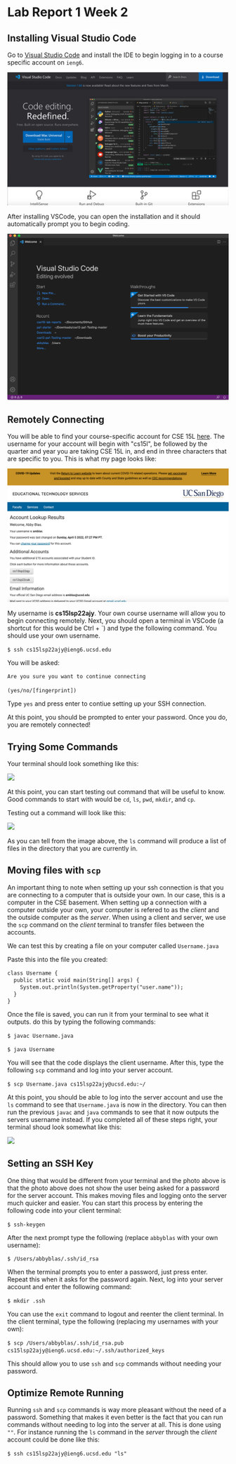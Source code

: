 # Lab Report 1 Week 2


## Installing Visual Studio Code

Go to [Visual Studio Code](https://code.visualstudio.com/) and install the IDE to begin logging in to a course specific account on ```ieng6```.


![](vscodess.png)


After installing VSCode, you can open the installation and it should automatically prompt you to begin coding.


![](vscodess2.png)


## Remotely Connecting

You will be able to find your course-specific account for CSE 15L [here](https://sdacs.ucsd.edu/~icc/index.php). The username for your account will begin with "cs15l", be followed by the quarter and year you are taking CSE 15L in, and end in three characters that are specific to you. This is what my page looks like:


![](etsss.png)


My username is **cs15lsp22ajy**. Your own course username will allow you to begin connecting remotely. Next, you should open a terminal in VSCode (a shortcut for this would be Ctrl + `) and type the following command. You should use your own username.

```$ ssh cs15lsp22ajy@ieng6.ucsd.edu```

You will be asked:

```
Are you sure you want to continue connecting

(yes/no/[fingerprint])
```


Type ```yes``` and press enter to contiue setting up your SSH connection.

At this point, you should be prompted to enter your password. Once you do, you are remotely connected!

## Trying Some Commands

Your terminal should look something like this:


![](terminalss.png)


At this point, you can start testing out command that will be useful to know. Good commands to start with would be ```cd```, ```ls```, ```pwd```, ```mkdir```, and ```cp```.

Testing out a command will look like this:

![](terminalss2.png)


As you can tell from the image above, the ```ls``` command will produce a list of files in the directory that you are currently in.

## Moving files with ```scp```

An important thing to note when setting up your ssh connection is that you are connecting to a computer that is outside your own. In our case, this is a computer in the CSE basement. When setting up a connection with a computer outside your own, your computer is refered to as the *client* and the outside computer as the *server*. When using a client and server, we use the ```scp``` command on the *client* terminal to transfer files between the accounts.

We can test this by creating a file on your computer called ```Username.java```

Paste this into the file you created:

```
class Username {
  public static void main(String[] args) {
    System.out.println(System.getProperty("user.name"));
  }
}
```

Once the file is saved, you can run it from your terminal to see what it outputs. do this by typing the following commands:

```$ javac Username.java```

```$ java Username```

You will see that the code displays the client username. After this, type the following ```scp``` command and log into your server account.

```$ scp Username.java cs15lsp22ajy@ucsd.edu:~/```

At this point, you should be able to log into the server account and use the ```ls``` command to see that ```Username.java``` is now in the directory. You can then run the previous ```javac``` and ```java``` commands to see that it now outputs the servers username instead. If you completed all of these steps right, your terminal shoud look somewhat like this:

![](terminalss3.png)

## Setting an SSH Key

One thing that would be different from your terminal and the photo above is that the photo above does not show the user being asked for a password for the server account. This makes moving files and logging onto the server much quicker and easier. You can start this process by entering the following code into your client terminal:

```$ ssh-keygen```

After the next prompt type the following (replace ```abbyblas``` with your own username):
```
$ /Users/abbyblas/.ssh/id_rsa
```
When the terminal prompts you to enter a password, just press enter. Repeat this when it asks for the password again. Next, log into your server account and enter the following command:

```$ mkdir .ssh```

You can use the ```exit``` command to logout and reenter the client terminal. In the client terminal, type the following (replacing my usernames with your own):

```$ scp /Users/abbyblas/.ssh/id_rsa.pub cs15lsp22ajy@ieng6.ucsd.edu:~/.ssh/authorized_keys```

This should allow you to use ```ssh``` and ```scp``` commands without needing your password.


## Optimize Remote Running

Running ```ssh``` and ```scp``` commands is way more pleasant without the need of a password. Something that makes it even better is the fact that you can run commands without needing to log into the server at all. This is done using ```""```. For instance running the ```ls``` command in the *server* through the *client* account could be done like this:

```$ ssh cs15lsp22ajy@ieng6.ucsd.edu "ls"```

